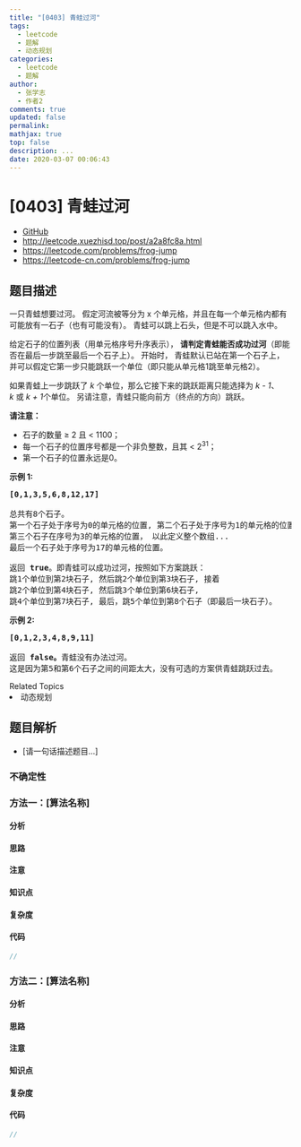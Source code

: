 ```yaml
---
title: "[0403] 青蛙过河"
tags:
  - leetcode
  - 题解
  - 动态规划
categories:
  - leetcode
  - 题解
author:
  - 张学志
  - 作者2
comments: true
updated: false
permalink:
mathjax: true
top: false
description: ...
date: 2020-03-07 00:06:43
---
```



# [0403] 青蛙过河
* [GitHub](https://github.com/algoboy101/LeetCodeCrowdsource/tree/master/_posts/QA/%5B0403%5D%20%E9%9D%92%E8%9B%99%E8%BF%87%E6%B2%B3.md)
* http://leetcode.xuezhisd.top/post/a2a8fc8a.html
* https://leetcode.com/problems/frog-jump
* https://leetcode-cn.com/problems/frog-jump


## 题目描述

<p>一只青蛙想要过河。 假定河流被等分为&nbsp;x<em>&nbsp;</em>个单元格，并且在每一个单元格内都有可能放有一石子（也有可能没有）。 青蛙可以跳上石头，但是不可以跳入水中。</p>

<p>给定石子的位置列表（用单元格序号升序表示），&nbsp;<strong>请判定青蛙能否成功过河</strong>（即能否在最后一步跳至最后一个石子上）。&nbsp;开始时，&nbsp;青蛙默认已站在第一个石子上，并可以假定它第一步只能跳跃一个单位（即只能从单元格1跳至单元格2）。</p>

<p>如果青蛙上一步跳跃了&nbsp;<em>k&nbsp;</em>个单位，那么它接下来的跳跃距离只能选择为&nbsp;<em>k - 1</em>、<em>k&nbsp;</em>或&nbsp;<em>k + 1</em>个单位。&nbsp;另请注意，青蛙只能向前方（终点的方向）跳跃。</p>

<p><strong>请注意：</strong></p>

<ul>
	<li>石子的数量 &ge; 2 且&nbsp;&lt; 1100；</li>
	<li>每一个石子的位置序号都是一个非负整数，且其 &lt; 2<sup>31</sup>；</li>
	<li>第一个石子的位置永远是0。</li>
</ul>

<p><strong>示例&nbsp;1:</strong></p>

<pre>
<strong>[0,1,3,5,6,8,12,17]</strong>

总共有8个石子。
第一个石子处于序号为0的单元格的位置, 第二个石子处于序号为1的单元格的位置,
第三个石子在序号为3的单元格的位置， 以此定义整个数组...
最后一个石子处于序号为17的单元格的位置。

返回 <strong>true</strong>。即青蛙可以成功过河，按照如下方案跳跃： 
跳1个单位到第2块石子, 然后跳2个单位到第3块石子, 接着 
跳2个单位到第4块石子, 然后跳3个单位到第6块石子, 
跳4个单位到第7块石子, 最后，跳5个单位到第8个石子（即最后一块石子）。
</pre>

<p><strong>示例 2:</strong></p>

<pre>
<strong>[0,1,2,3,4,8,9,11]</strong>

返回 <strong>false。</strong>青蛙没有办法过河。 
这是因为第5和第6个石子之间的间距太大，没有可选的方案供青蛙跳跃过去。
</pre>
<div><div>Related Topics</div><div><li>动态规划</li></div></div>


## 题目解析
* [请一句话描述题目...]

### 不确定性


### 方法一：[算法名称]

#### 分析

#### 思路

#### 注意

#### 知识点

#### 复杂度

#### 代码

```cpp
//
```


### 方法二：[算法名称]

#### 分析

#### 思路

#### 注意

#### 知识点

#### 复杂度

#### 代码

```cpp
//
```



